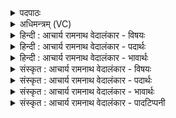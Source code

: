 <details><summary>पदपाठः</summary>

सु꣣रूपकृत्नु꣢म्। सु꣣रूप। कृत्नु꣢म्। ऊ꣣त꣡ये꣢। सु꣣दु꣡घा꣢म्। सु꣣। दु꣡घा꣢꣯म्। इ꣣व। गोदु꣡हे꣢। गो꣣। दु꣡हे꣢꣯। जु꣣हूम꣡सि꣢। द्य꣡वि꣢꣯द्यवि। द्य꣡वि꣢꣯। द्य꣣वि। १०८७।
</details>

<details><summary>अधिमन्त्रम् (VC)</summary>

- इन्द्रः
- मधुच्छन्दा वैश्वामित्रः
- गायत्री
- षड्जः
</details>

<details><summary>हिन्दी : आचार्य रामनाथ वेदालंकार - विषयः</summary>

प्रथम ऋचा पूर्वार्चिक में१६० क्रमाङ्क पर परमात्मा,राजा और आचार्य के विषय में व्याख्यात हो चुकी है। यहाँ योगमार्ग के गुरु और शिल्पकार का आह्वान किया जा रहा है।
</details>

<details><summary>हिन्दी : आचार्य रामनाथ वेदालंकार - पदार्थः</summary>

पदार्थान्वयभाषाः -  हम (ऊतये) योगमार्ग में प्रवेश के लिए और सुरूपवान् पदार्थों की प्राप्ति के लिए (सुरूपकृत्नुम्) शुभ रूपों को अर्थात् यम, नियम, आसन, प्राणायाम, प्रत्याहार, धारणा, ध्यान, समाधियों को करानेवाले गुरु को और सुन्दर रूपवान् पदार्थों के रचयिता शिल्पकार को (द्यविद्यवि) प्रतिदिन (जुहूमसि) बुलाते हैं, (गोदुहे) गोदुग्ध के इच्छुक गाय दुहनेवाले के लिए (सुदुघाम् इव) जैसे दुधारू गाय को बुलाते हैं ॥१॥ यहाँ उपमालङ्कार है ॥१॥
</details>

<details><summary>हिन्दी : आचार्य रामनाथ वेदालंकार - भावार्थः</summary>

भावार्थभाषाः -  जैसे गोदुग्ध पाने के लिए गाय बुलायी जाती है,वैसे ही योगाभ्यास के लिए योगी गुरु और शिल्प की उन्नति के लिए शिल्पकार को बुलाना चाहिए ॥१॥
</details>

<details><summary>संस्कृत : आचार्य रामनाथ वेदालंकार - विषयः</summary>

तत्र प्रथमा ऋक् पूर्वार्चिके १६० क्रमाङ्के परमात्मनो नृपतेराचार्यस्य च विषये व्याख्याता। अत्र योगमार्गस्य गुरुः शिल्पकारश्च आहूयते।
</details>

<details><summary>संस्कृत : आचार्य रामनाथ वेदालंकार - पदार्थः</summary>

पदार्थान्वयभाषाः -  वयम् (ऊतये) योगमार्गे प्रवेशाय, रूपवतां पदार्थानां प्राप्तये वा। [अव धातोरर्थेषु प्रवेशावाप्ती अप्यर्थौ पठितौ।] (सुरूपकृत्नुम्) शोभनानां रूपाणां यमनियमासनप्राणायामप्रत्याहारधारणाध्यान-समाधीनाम् कारयितारम् इन्द्रं गुरुम्, शोभनानां रूपवतां पदार्थानां कर्तारम् इन्द्रं शिल्पकारं वा (द्यविद्यवि) दिनेदिने (जुहूमसि) आह्वयामः। कथमिव ? (गोदुहे) गोदुग्धमिच्छवे गवां दोग्ध्रे (सुदुघाम् इव) यथा सुष्ठुदोग्ध्रीं गाम् आह्वयन्ति तद्वत् ॥१॥२ अत्रोपमालङ्कारः ॥१॥
</details>

<details><summary>संस्कृत : आचार्य रामनाथ वेदालंकार - भावार्थः</summary>

भावार्थभाषाः -  यथा गोदुग्धप्राप्तये गौराहूयते तथा योगाभ्यासाय योगी गुरः शिल्पोन्नतये च शिल्पकार आह्वातव्यः ॥१॥
</details>

<details><summary>संस्कृत : आचार्य रामनाथ वेदालंकार - पादटिप्पनी</summary>

टिप्पणी:   १. ऋ० १।४।१, अथ० २०।५७।१, ६८।१, साम० १६०। २. ऋग्भाष्ये दयानन्दर्षिणा मन्त्र एष परमेश्वरपक्षे व्याख्यातः।
</details>